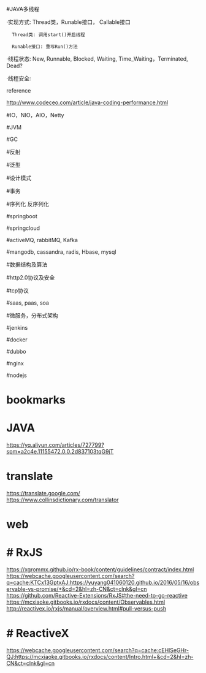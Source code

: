 #JAVA多线程

 ·实现方式: Thread类，Runable接口， Callable接口
 
      Thread类: 调用start()开启线程
      
      Runable接口: 重写Run()方法
      
 ·线程状态: New, Runnable, Blocked, Waiting, Time_Waiting，Terminated, Dead?
 
 ·线程安全: 
 
 reference
 
 http://www.codeceo.com/article/java-coding-performance.html
 

#IO，NIO，AIO，Netty

#JVM

#GC

#反射

#泛型

#设计模式

#事务

#序列化 反序列化

#springboot

#springcloud

#activeMQ, rabbitMQ, Kafka

#mangodb, cassandra, radis, Hbase, mysql

#数据结构及算法

#http2.0协议及安全

#tcp协议

#saas, paas, soa

#微服务，分布式架构

#jenkins

#docker

#dubbo

#nginx

#nodejs

# bookmarks
# JAVA
https://yq.aliyun.com/articles/727799?spm=a2c4e.11155472.0.0.2d837103tqG9jT

# translate  
https://translate.google.com/  
https://www.collinsdictionary.com/translator  

# web  
# # RxJS  
https://xgrommx.github.io/rx-book/content/guidelines/contract/index.html  
https://webcache.googleusercontent.com/search?q=cache:KTCx13GptxAJ:https://yuyang041060120.github.io/2016/05/16/observable-vs-promise/+&cd=2&hl=zh-CN&ct=clnk&gl=cn  
https://github.com/Reactive-Extensions/RxJS#the-need-to-go-reactive  
https://mcxiaoke.gitbooks.io/rxdocs/content/Observables.html   
http://reactivex.io/rxjs/manual/overview.html#pull-versus-push  
# # ReactiveX
https://webcache.googleusercontent.com/search?q=cache:cEHlSeGHr-QJ:https://mcxiaoke.gitbooks.io/rxdocs/content/Intro.html+&cd=2&hl=zh-CN&ct=clnk&gl=cn  
